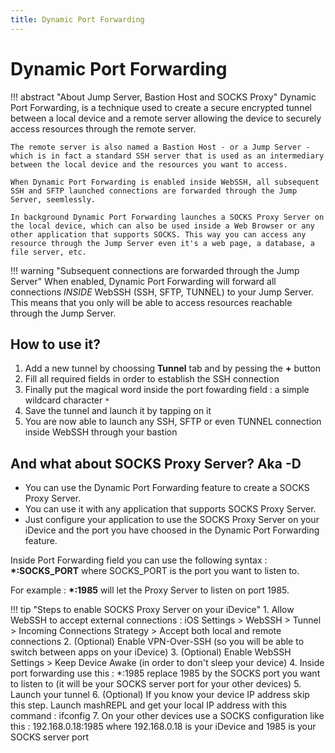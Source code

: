 ```yaml
---
title: Dynamic Port Forwarding
---
```


# Dynamic Port Forwarding
!!! abstract "About Jump Server, Bastion Host and SOCKS Proxy"
    Dynamic Port Forwarding, is a technique used to create a secure encrypted tunnel between a local device and a remote server allowing the device to securely access resources through the remote server.

    The remote server is also named a Bastion Host - or a Jump Server - which is in fact a standard SSH server that is used as an intermediary between the local device and the resources you want to access.

    When Dynamic Port Forwarding is enabled inside WebSSH, all subsequent SSH and SFTP launched connections are forwarded through the Jump Server, seemlessly.

    In background Dynamic Port Forwarding launches a SOCKS Proxy Server on the local device, which can also be used inside a Web Browser or any other application that supports SOCKS. This way you can access any resource through the Jump Server even it's a web page, a database, a file server, etc.

!!! warning "Subsequent connections are forwarded through the Jump Server"
    When enabled, Dynamic Port Forwarding will forward all connections *INSIDE* WebSSH (SSH, SFTP, TUNNEL) to your Jump Server. This means that you only will be able to access resources reachable through the Jump Server.

## How to use it?
1. Add a new tunnel by choossing **Tunnel** tab and by pessing the **+** button
2. Fill all required fields in order to establish the SSH connection
3. Finally put the magical word inside the port fowarding field : a simple wildcard character <code>*</code>
4. Save the tunnel and launch it by tapping on it
5. You are now able to launch any SSH, SFTP or even TUNNEL connection inside WebSSH through your bastion

## And what about SOCKS Proxy Server? Aka -D
* You can use the Dynamic Port Forwarding feature to create a SOCKS Proxy Server. 
* You can use it with any application that supports SOCKS Proxy Server.
* Just configure your application to use the SOCKS Proxy Server on your iDevice and the port you have choosed in the Dynamic Port Forwarding feature.

Inside Port Forwarding field you can use the following syntax : **\*:SOCKS_PORT** where SOCKS_PORT is the port you want to listen to. 

For example : **\*:1985** will let the Proxy Server to listen on port 1985.

!!! tip "Steps to enable SOCKS Proxy Server on your iDevice"
    1. Allow WebSSH to accept external connections : iOS Settings > WebSSH > Tunnel > Incoming Connections Strategy > Accept both local and remote connections
    2. (Optional) Enable VPN-Over-SSH (so you will be able to switch between apps on your iDevice)
    3. (Optional) Enable WebSSH Settings > Keep Device Awake (in order to don't sleep your device)
    4. Inside port forwarding use this : *:1985 replace 1985 by the SOCKS port you want to listen to (it will be your SOCKS server port for your other devices)
    5. Launch your tunnel
    6. (Optional) If you know your device IP address skip this step. Launch mashREPL and get your local IP address with this command : ifconfig
    7. On your other devices use a SOCKS configuration like this : 192.168.0.18:1985 where 192.168.0.18 is your iDevice and 1985 is your SOCKS server port